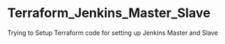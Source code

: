 # Terraform_Jenkins_Master_Slave
Trying to Setup Terraform code for setting up Jenkins Master and Slave

